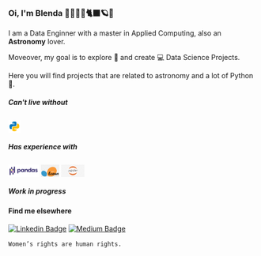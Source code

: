 ### Oi, I'm Blenda 👩🏻‍💻💪🐈‍⬛🪐🌖

I am a Data Enginner with a master in Applied Computing, also an **Astronomy** lover. 

Moveover, my goal is to explore 🔭 and create 💻 Data Science Projects. 

Here you will find projects that are related to astronomy and a lot of Python 🐍. 

##### Can't live without
<img src="https://github.com/blendaguedes/blendaguedes/blob/main/icons8-python.svg" alt="Python" height="25" style="vertical-align:bottom; margin-top:5px">

##### Has experience with
<img src="https://github.com/blendaguedes/blendaguedes/blob/main/1200px-Pandas_logo.svg.png" alt="Python" height="25" style="vertical-align:bottom; margin-top:5px">
<img src="https://github.com/blendaguedes/blendaguedes/blob/main/scikit-learn-icon.png" alt="Scikit-learn" height="25" style="vertical-align:bottom; margin-top:5px">
<img src="https://github.com/blendaguedes/blendaguedes/blob/main/250-2501985_siks-cbs-datacamp-spark-tutorial-notebook-jupyter-notebook-icon.png.jpeg" alt="Python" height="25" style="vertical-align:bottom; margin-top:5px">

##### Work in progress



#### Find me elsewhere
[![Linkedin Badge](https://img.shields.io/badge/-LinkedIn-blue?style=flat-square&logo=Linkedin&logoColor=white&link=https://www.linkedin.com/in/blendaguedes/)](https://www.linkedin.com/in/blendaguedes/)
[![Medium Badge](https://img.shields.io/badge/-Medium-black?style=flat-square&logo=Medium&logoColor=white&link=https://blendaguedes.medium.com/)](https://blendaguedes.medium.com)




```
Women’s rights are human rights. 
```
